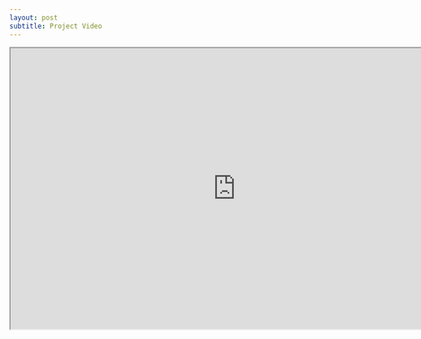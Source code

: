 ```yaml
---
layout: post
subtitle: Project Video
---
```


<p align="center">
<iframe width="800" height="500" src="https://www.youtube.com/embed/eI4an8aSsgw" allowfullscreen>
</iframe>
</p>

